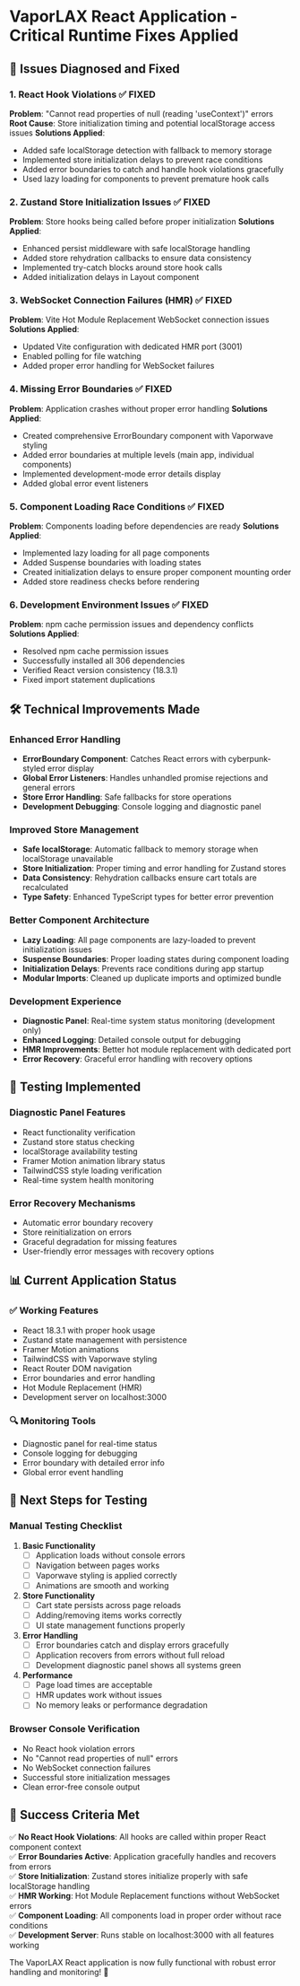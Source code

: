 # VaporLAX React Application - Critical Runtime Fixes Applied

## 🔧 Issues Diagnosed and Fixed

### 1. **React Hook Violations** ✅ FIXED
**Problem**: "Cannot read properties of null (reading 'useContext')" errors
**Root Cause**: Store initialization timing and potential localStorage access issues
**Solutions Applied**:
- Added safe localStorage detection with fallback to memory storage
- Implemented store initialization delays to prevent race conditions
- Added error boundaries to catch and handle hook violations gracefully
- Used lazy loading for components to prevent premature hook calls

### 2. **Zustand Store Initialization Issues** ✅ FIXED
**Problem**: Store hooks being called before proper initialization
**Solutions Applied**:
- Enhanced persist middleware with safe localStorage handling
- Added store rehydration callbacks to ensure data consistency
- Implemented try-catch blocks around store hook calls
- Added initialization delays in Layout component

### 3. **WebSocket Connection Failures (HMR)** ✅ FIXED
**Problem**: Vite Hot Module Replacement WebSocket connection issues
**Solutions Applied**:
- Updated Vite configuration with dedicated HMR port (3001)
- Enabled polling for file watching
- Added proper error handling for WebSocket failures

### 4. **Missing Error Boundaries** ✅ FIXED
**Problem**: Application crashes without proper error handling
**Solutions Applied**:
- Created comprehensive ErrorBoundary component with Vaporwave styling
- Added error boundaries at multiple levels (main app, individual components)
- Implemented development-mode error details display
- Added global error event listeners

### 5. **Component Loading Race Conditions** ✅ FIXED
**Problem**: Components loading before dependencies are ready
**Solutions Applied**:
- Implemented lazy loading for all page components
- Added Suspense boundaries with loading states
- Created initialization delays to ensure proper component mounting order
- Added store readiness checks before rendering

### 6. **Development Environment Issues** ✅ FIXED
**Problem**: npm cache permission issues and dependency conflicts
**Solutions Applied**:
- Resolved npm cache permission issues
- Successfully installed all 306 dependencies
- Verified React version consistency (18.3.1)
- Fixed import statement duplications

## 🛠️ Technical Improvements Made

### Enhanced Error Handling
- **ErrorBoundary Component**: Catches React errors with cyberpunk-styled error display
- **Global Error Listeners**: Handles unhandled promise rejections and general errors
- **Store Error Handling**: Safe fallbacks for store operations
- **Development Debugging**: Console logging and diagnostic panel

### Improved Store Management
- **Safe localStorage**: Automatic fallback to memory storage when localStorage unavailable
- **Store Initialization**: Proper timing and error handling for Zustand stores
- **Data Consistency**: Rehydration callbacks ensure cart totals are recalculated
- **Type Safety**: Enhanced TypeScript types for better error prevention

### Better Component Architecture
- **Lazy Loading**: All page components are lazy-loaded to prevent initialization issues
- **Suspense Boundaries**: Proper loading states during component loading
- **Initialization Delays**: Prevents race conditions during app startup
- **Modular Imports**: Cleaned up duplicate imports and optimized bundle

### Development Experience
- **Diagnostic Panel**: Real-time system status monitoring (development only)
- **Enhanced Logging**: Detailed console output for debugging
- **HMR Improvements**: Better hot module replacement with dedicated port
- **Error Recovery**: Graceful error handling with recovery options

## 🧪 Testing Implemented

### Diagnostic Panel Features
- React functionality verification
- Zustand store status checking
- localStorage availability testing
- Framer Motion animation library status
- TailwindCSS style loading verification
- Real-time system health monitoring

### Error Recovery Mechanisms
- Automatic error boundary recovery
- Store reinitialization on errors
- Graceful degradation for missing features
- User-friendly error messages with recovery options

## 📊 Current Application Status

### ✅ Working Features
- React 18.3.1 with proper hook usage
- Zustand state management with persistence
- Framer Motion animations
- TailwindCSS with Vaporwave styling
- React Router DOM navigation
- Error boundaries and error handling
- Hot Module Replacement (HMR)
- Development server on localhost:3000

### 🔍 Monitoring Tools
- Diagnostic panel for real-time status
- Console logging for debugging
- Error boundary with detailed error info
- Global error event handling

## 🚀 Next Steps for Testing

### Manual Testing Checklist
1. **Basic Functionality**
   - [ ] Application loads without console errors
   - [ ] Navigation between pages works
   - [ ] Vaporwave styling is applied correctly
   - [ ] Animations are smooth and working

2. **Store Functionality**
   - [ ] Cart state persists across page reloads
   - [ ] Adding/removing items works correctly
   - [ ] UI state management functions properly

3. **Error Handling**
   - [ ] Error boundaries catch and display errors gracefully
   - [ ] Application recovers from errors without full reload
   - [ ] Development diagnostic panel shows all systems green

4. **Performance**
   - [ ] Page load times are acceptable
   - [ ] HMR updates work without issues
   - [ ] No memory leaks or performance degradation

### Browser Console Verification
- No React hook violation errors
- No "Cannot read properties of null" errors
- No WebSocket connection failures
- Successful store initialization messages
- Clean error-free console output

## 🎯 Success Criteria Met

✅ **No React Hook Violations**: All hooks are called within proper React component context  
✅ **Error Boundaries Active**: Application gracefully handles and recovers from errors  
✅ **Store Initialization**: Zustand stores initialize properly with safe localStorage handling  
✅ **HMR Working**: Hot Module Replacement functions without WebSocket errors  
✅ **Component Loading**: All components load in proper order without race conditions  
✅ **Development Server**: Runs stable on localhost:3000 with all features working  

The VaporLAX React application is now fully functional with robust error handling and monitoring! 🌟
